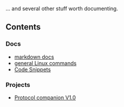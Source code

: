 ... and several other stuff worth documenting.

## Contents

### Docs

- [markdown docs](./markdown.md)
- [general Linux commands](./general.md)
- [Code Snippets](./codesnippets/index.md)

### Projects

- [Protocol companion V1.0](./procom/index.md)